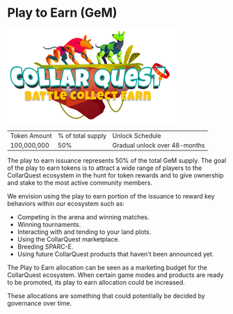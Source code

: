 # Play to Earn (GeM)

![CollarQuest a Metaverse Play2Earn Ecosystem](../../../.gitbook/assets/CollarQuest-SM.png)



|              |                   |                               |
| ------------ | ----------------- | ----------------------------- |
| Token Amount | % of total supply | Unlock Schedule               |
| 100,000,000  | 50%               | Gradual unlock over 48-months |

The play to earn issuance represents 50% of the total GeM supply. The goal of the play to earn tokens is to attract a wide range of players to the CollarQuest ecosystem in the hunt for token rewards and to give ownership and stake to the most active community members.&#x20;

We envision using the play to earn portion of the issuance to reward key behaviors within our ecosystem such as:

* Competing in the arena and winning matches.
* Winning tournaments.
* Interacting with and tending to your land plots.
* Using the CollarQuest marketplace.
* Breeding SPARC-E.
* Using future CollarQuest products that haven't been announced yet.

‌The Play to Earn allocation can be seen as a marketing budget for the CollarQuest ecosystem. When certain game modes and products are ready to be promoted, its play to earn allocation could be increased.

These allocations are something that could potentially be decided by governance over time.
